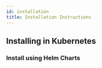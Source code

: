 ```yaml
---
id: installation
title: Installation Instructions
---
```


## Installing in Kubernetes

### Install using Helm Charts
